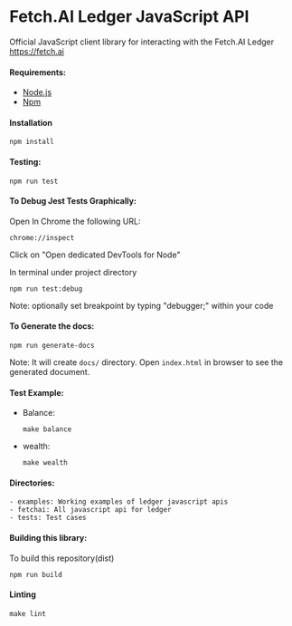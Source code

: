# Fetch.AI Ledger JavaScript API

Official JavaScript client library for interacting with the Fetch.AI Ledger https://fetch.ai

#### Requirements:

- [Node.js](https://nodejs.org/en/)
- [Npm](https://www.npmjs.com/get-npm)

#### Installation

```
npm install
```

#### Testing:

```
npm run test
```

#### To Debug Jest Tests Graphically:

Open In Chrome the following URL:

```
chrome://inspect
```

Click on "Open dedicated DevTools for Node"

In terminal under project directory
```
npm run test:debug
```

Note: optionally set breakpoint by typing "debugger;" within your code


#### To Generate the docs:

```
npm run generate-docs
```

Note: It will create  `docs/` directory. Open `index.html` in browser to see the generated document.


#### Test Example:

- Balance:

  ` make balance `

- wealth:

  ` make wealth `

#### Directories:
```
- examples: Working examples of ledger javascript apis
- fetchai: All javascript api for ledger
- tests: Test cases
```

#### Building this library:

To build this repository(dist)

```
npm run build
```

#### Linting

```
make lint
```
